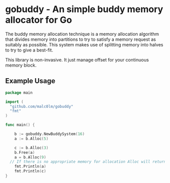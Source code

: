 # gobuddy - An simple buddy memory allocator for Go

The buddy memory allocation technique is a memory allocation algorithm that divides memory into partitions to try to satisfy a memory request as suitably as possible. This system makes use of splitting memory into halves to try to give a best-fit.

This library is non-invasive. It just manage offset for your continuous memory block.

## Example Usage

```go
package main

import (
  "github.com/malc0lm/gobuddy"
  "fmt"
)

func main() {

	b := gobuddy.NewBuddySystem(16)
	a := b.Alloc(5)

	c := b.Alloc(3)
	b.Free(a)
	a = b.Alloc(9)
  // If there is no appropriate memory for allocation Alloc will return -1.
	fmt.Println(a)
	fmt.Println(c)
}
```
